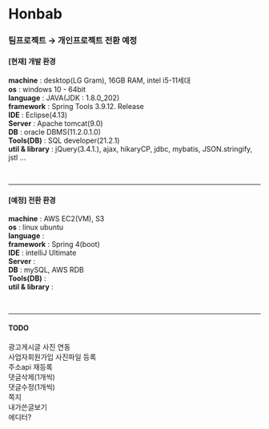 <h1> Honbab </h1>
<h3>팀프로젝트 → 개인프로젝트 전환 예정</h3>

<h4>[현재] 개발 환경</h4>
<b>machine</b> : desktop(LG Gram), 16GB RAM, intel i5-11세대 <br>
<b>os</b> : windows 10 - 64bit <br> 
<b>language</b> : JAVA(JDK : 1.8.0_202) <br>
<b>framework</b> : Spring Tools 3.9.12. Release  <br>
<b>IDE</b> : Eclipse(4.13)  <br>
<b>Server</b> : Apache tomcat(9.0)  <br>
<b>DB</b> : oracle DBMS(11.2.0.1.0)  <br>
<b>Tools(DB)</b> : SQL developer(21.2.1)  <br>
<b>util & library</b> : jQuery(3.4.1.), ajax, hikaryCP, jdbc, mybatis, JSON.stringify, jstl ...  <br>
  
<br><hr>
  
<h4>[예정] 전환 환경</h4>
<b>machine</b> : AWS EC2(VM), S3	 <br>
<b>os</b> : linux ubuntu  <br>
<b>language</b> :  <br>
<b>framework</b> : Spring 4(boot)  <br>
<b>IDE</b> : intelliJ Ultimate  <br>
<b>Server</b> :  <br>
<b>DB</b> : mySQL, AWS RDB  <br>
<b>Tools(DB)</b> :  <br>
<b>util & library</b> :  <br>

<br><hr>

<h4>TODO</h4>
광고게시글 사진 연동<br>
사업자회원가입 사진파일 등록<br>
주소api 재등록<br>
댓글삭제(1개씩)<br>
댓글수정(1개씩)<br>
쪽지<br>
내가쓴글보기<br>
에디터?<br>
